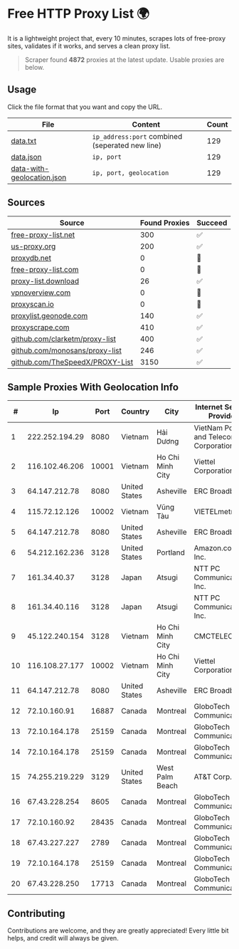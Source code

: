 
# Free HTTP Proxy List 🌍

It is a lightweight project that, every 10 minutes, scrapes lots of free-proxy sites, validates if it works, and serves a clean proxy list.


> Scraper found **4872** proxies at the latest update. Usable proxies are below.

## Usage

Click the file format that you want and copy the URL.


|File|Content|Count|
|----|-------|-----|
|[data.txt](https://raw.githubusercontent.com/themiralay/Proxy-List-World/master/data.txt)|`ip_address:port` combined (seperated new line)|129|
|[data.json](https://raw.githubusercontent.com/themiralay/Proxy-List-World/master/data.json)|`ip, port`|129|
|[data-with-geolocation.json](https://raw.githubusercontent.com/themiralay/Proxy-List-World/master/data-with-geolocation.json)|`ip, port, geolocation`|129|

## Sources

|Source|Found Proxies|Succeed|
|------|-------------|-------|
|[free-proxy-list.net](https://free-proxy-list.net)|300|✅|
|[us-proxy.org](https://www.us-proxy.org)|200|✅|
|[proxydb.net](http://proxydb.net)|0|🚫|
|[free-proxy-list.com](https://free-proxy-list.com/?page=&port=&type%5B%5D=http&type%5B%5D=https&up_time=0&search=Search)|0|🚫|
|[proxy-list.download](https://www.proxy-list.download/HTTP)|26|✅|
|[vpnoverview.com](https://vpnoverview.com/privacy/anonymous-browsing/free-proxy-servers)|0|🚫|
|[proxyscan.io](https://www.proxyscan.io)|0|🚫|
|[proxylist.geonode.com](https://proxylist.geonode.com/api/proxy-list?limit=300&page=1&sort_by=lastChecked&sort_type=desc&protocols=http,https)|140|✅|
|[proxyscrape.com](https://api.proxyscrape.com/v2/?request=displayproxies&protocol=http&timeout=10000&country=all&ssl=all&anonymity=all)|410|✅|
|[github.com/clarketm/proxy-list](https://raw.githubusercontent.com/clarketm/proxy-list/master/proxy-list-raw.txt)|400|✅|
|[github.com/monosans/proxy-list](https://raw.githubusercontent.com/monosans/proxy-list/main/proxies/http.txt)|246|✅|
|[github.com/TheSpeedX/PROXY-List](https://raw.githubusercontent.com/TheSpeedX/PROXY-List/master/http.txt)|3150|✅|


## Sample Proxies With Geolocation Info

|#|Ip|Port|Country|City|Internet Service Provider|
|-|--|----|-------|----|-------------------------|
|1|222.252.194.29|8080|Vietnam|Hải Dương|VietNam Post and Telecom Corporation|
|2|116.102.46.206|10001|Vietnam|Ho Chi Minh City|Viettel Corporation|
|3|64.147.212.78|8080|United States|Asheville|ERC Broadband|
|4|115.72.12.126|10002|Vietnam|Vũng Tàu|VIETELmetro|
|5|64.147.212.78|8080|United States|Asheville|ERC Broadband|
|6|54.212.162.236|3128|United States|Portland|Amazon.com, Inc.|
|7|161.34.40.37|3128|Japan|Atsugi|NTT PC Communications, Inc.|
|8|161.34.40.116|3128|Japan|Atsugi|NTT PC Communications, Inc.|
|9|45.122.240.154|3128|Vietnam|Ho Chi Minh City|CMCTELECOM|
|10|116.108.27.177|10002|Vietnam|Ho Chi Minh City|Viettel Corporation|
|11|64.147.212.78|8080|United States|Asheville|ERC Broadband|
|12|72.10.160.91|16887|Canada|Montreal|GloboTech Communications|
|13|72.10.164.178|25159|Canada|Montreal|GloboTech Communications|
|14|72.10.164.178|25159|Canada|Montreal|GloboTech Communications|
|15|74.255.219.229|3129|United States|West Palm Beach|AT&T Corp.|
|16|67.43.228.254|8605|Canada|Montreal|GloboTech Communications|
|17|72.10.160.92|28435|Canada|Montreal|GloboTech Communications|
|18|67.43.227.227|2789|Canada|Montreal|GloboTech Communications|
|19|72.10.164.178|25159|Canada|Montreal|GloboTech Communications|
|20|67.43.228.250|17713|Canada|Montreal|GloboTech Communications|



## Contributing

Contributions are welcome, and they are greatly appreciated! Every
little bit helps, and credit will always be given.

